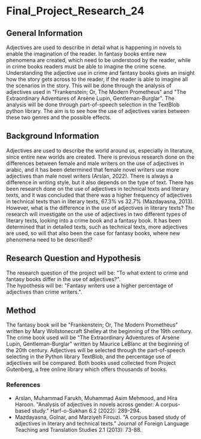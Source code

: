 # Final_Project_Research_24

## General Information
Adjectives are used to describe in detail what is happening in novels to enable the imagination of the reader. In fantasy books entire new phenomena are created, which need to be understood by the reader, while in crime books readers must be able to imagine the crime scene. 
Understanding the adjective use in crime and fantasy books gives an insight how the story gets across to the reader, if the reader is able to imagine all the scenarios in the story. This will be done through the analysis of adjectives used in "Frankenstein; Or, The Modern Prometheus" and 
"The Extraordinary Adventures of Arsène Lupin, Gentleman-Burglar". The analysis will be done through part-of-speech selection in the TextBlob python library. The aim is to see how the use of adjectives varies between these two genres and the possible effects. 
## Background Information
Adjectives are used to describe the world around us, especially in literature, since entire new worlds are created. There is previous research done on the differences between female and male writers on the use of adjectives in arabic,
and it has been determined that female novel writers use more adjectives than male novel writers (Arslan, 2022). There is always a difference in writing style, but it also depends on the type of text. There has been research done on the use of adjectives 
in technical texts and literary texts, and it was concluded that there was a higher frequency of adjectives in technical texts than in literary texts, 67.3% vs 32.7% (Mazdayasna, 2013). However, what is the difference in the use of adjectives in literary texts?
The research will investigate on the use of adjectives in two different types of literary texts, looking into a crime book and a fantasy book. It has been determined that in detailed texts, such as technical texts, more adjectives are used, so will that
also been the case for fantasy books, where new phenomena need to be described?

## Research Question and Hypothesis

The research question of the project will be: "To what extent to crime and fantasy books differ in the use of adjectives?".   
The hypothesis will be: "Fantasy writers use a higher percentage of adjectives than crime writers.".   
 

## Method
The fantasy book will be "Frankenstein; Or, The Modern Prometheus" written by Mary Wollstonecraft Shelley at the beginning of the 19th century. 
The crime book used will be "The Extraordinary Adventures of Arsène Lupin, Gentleman-Burglar" written by Maurice LeBlanc at the beginning of the 20th century. 
Adjectives will be selected through the part-of-speech selecting in the Python library TextBlob, and the percentage use of adjectives will be compared. Both books used collected from Project Gutenberg, a free online library which offers thousands of books. 

### References
- Arslan, Muhammad Farukh, Muhammad Asim Mehmood, and Hira Haroon. "Analysis of adjectives in novels across gender: A corpus-based study." Harf-o-Sukhan 6.2 (2022): 289-294.
- Mazdayasna, Golnar, and Marziyeh Firouzi. "A corpus based study of adjectives in literary and technical texts." Journal of Foreign Language Teaching and Translation Studies 2.1 (2013): 73-88.
